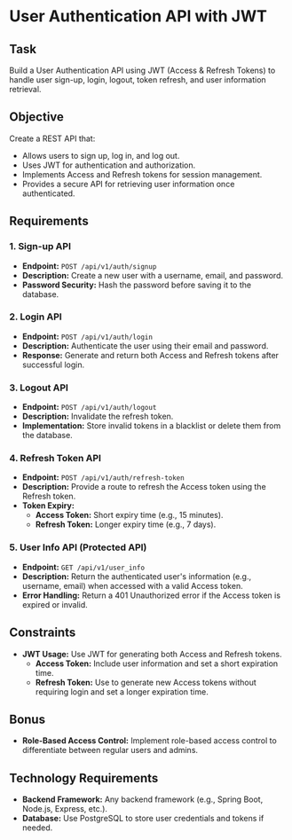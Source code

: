 # User Authentication API with JWT

## Task

Build a User Authentication API using JWT (Access & Refresh Tokens) to handle user sign-up, login, logout, token refresh, and user information retrieval.

## Objective

Create a REST API that:
- Allows users to sign up, log in, and log out.
- Uses JWT for authentication and authorization.
- Implements Access and Refresh tokens for session management.
- Provides a secure API for retrieving user information once authenticated.

## Requirements

### 1. Sign-up API
- **Endpoint:** `POST /api/v1/auth/signup`
- **Description:** Create a new user with a username, email, and password.
- **Password Security:** Hash the password before saving it to the database.

### 2. Login API
- **Endpoint:** `POST /api/v1/auth/login`
- **Description:** Authenticate the user using their email and password.
- **Response:** Generate and return both Access and Refresh tokens after successful login.

### 3. Logout API
- **Endpoint:** `POST /api/v1/auth/logout`
- **Description:** Invalidate the refresh token.
- **Implementation:** Store invalid tokens in a blacklist or delete them from the database.

### 4. Refresh Token API
- **Endpoint:** `POST /api/v1/auth/refresh-token`
- **Description:** Provide a route to refresh the Access token using the Refresh token.
- **Token Expiry:**
  - **Access Token:** Short expiry time (e.g., 15 minutes).
  - **Refresh Token:** Longer expiry time (e.g., 7 days).

### 5. User Info API (Protected API)
- **Endpoint:** `GET /api/v1/user_info`
- **Description:** Return the authenticated user's information (e.g., username, email) when accessed with a valid Access token.
- **Error Handling:** Return a 401 Unauthorized error if the Access token is expired or invalid.

## Constraints

- **JWT Usage:** Use JWT for generating both Access and Refresh tokens.
  - **Access Token:** Include user information and set a short expiration time.
  - **Refresh Token:** Use to generate new Access tokens without requiring login and set a longer expiration time.

## Bonus

- **Role-Based Access Control:** Implement role-based access control to differentiate between regular users and admins.

## Technology Requirements

- **Backend Framework:** Any backend framework (e.g., Spring Boot, Node.js, Express, etc.).
- **Database:** Use PostgreSQL to store user credentials and tokens if needed.
